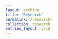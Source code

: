 ```yaml
---
layout: archive
title: "Research"
permalink: /research/
collection: research
entries_layout: grid
---
```


